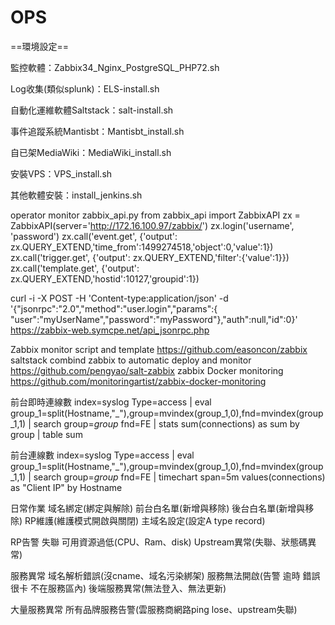 # OPS
==環境設定==

監控軟體：Zabbix34_Nginx_PostgreSQL_PHP72.sh

Log收集(類似splunk)：ELS-install.sh

自動化運維軟體Saltstack：salt-install.sh

事件追蹤系統Mantisbt：Mantisbt_install.sh

自已架MediaWiki：MediaWiki_install.sh

安裝VPS：VPS_install.sh

其他軟體安裝：install_jenkins.sh

operator monitor
zabbix_api.py
from zabbix_api import ZabbixAPI
zx = ZabbixAPI(server='http://172.16.100.97/zabbix/')
zx.login('username', 'password')
zx.call('event.get', {'output': zx.QUERY_EXTEND,'time_from':1499274518,'object':0,'value':1})
zx.call('trigger.get', {'output': zx.QUERY_EXTEND,'filter':{'value':1}})
zx.call('template.get', {'output': zx.QUERY_EXTEND,'hostid':10127,'groupid':1}) 


curl -i -X POST -H 'Content-type:application/json' -d '{"jsonrpc":"2.0","method":"user.login","params":{ "user":"myUserName","password":"myPassword"},"auth":null,"id":0}' https://zabbix-web.symcpe.net/api_jsonrpc.php


Zabbix monitor script and template https://github.com/easoncon/zabbix
saltstack combind zabbix to automatic deploy and monitor https://github.com/pengyao/salt-zabbix
zabbix Docker monitoring https://github.com/monitoringartist/zabbix-docker-monitoring


前台即時連線數
index=syslog Type=access | eval group_1=split(Hostname,"_"),group=mvindex(group_1,0),fnd=mvindex(group_1,1) | search group=$group$ fnd=FE | stats sum(connections) as sum by group | table sum

前台連線數
index=syslog Type=access | eval group_1=split(Hostname,"_"),group=mvindex(group_1,0),fnd=mvindex(group_1,1) | search group=$group$ fnd=FE | timechart span=5m values(connections) as "Client IP" by Hostname

日常作業
域名綁定(綁定與解除) 前台白名單(新增與移除) 後台白名單(新增與移除) RP維護(維護模式開啟與關閉) 主域名設定(設定A type record)

RP告警
失聯 可用資源過低(CPU、Ram、disk) Upstream異常(失聯、狀態碼異常)

服務異常
域名解析錯誤(沒cname、域名污染綁架) 服務無法開啟(告警 逾時 錯誤 很卡 不在服務區內) 後端服務異常(無法登入、無法更新)

大量服務異常
所有品牌服務告警(雲服務商網路ping lose、upstream失聯)
